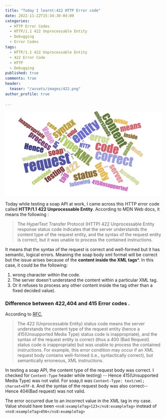 ```yaml
---
title: "Today I learnt:422 HTTP Error code"
date: 2022-11-22T15:34:30-04:00
categories:
  - HTTP Error Codes
  - HTTP/1.1 422 Unprocessable Entity
  - Debugging
  - Error Codes
tags:
  - HTTP/1.1 422 Unprocessable Entity
  - 422 Error Code
  - HTTP
  - Debugging 
published: true
comments: true
header:
  teaser: "/assets/images/422.png"
author_profile: true

---
```

![422 UnprocessableEntity](/assets/images/422.png)

Today while testing a soap API at work, I came across this HTTP error code called **HTTP/1.1 422 Unprocessable Entity**.
According to MDN Web docs, it means the following :
> The HyperText Transfer Protocol (HTTP) 422 Unprocessable Entity response status code indicates that the server understands the content type of the request entity, and the syntax of the request entity is correct, but it was unable to process the contained instructions.

It means that the syntax of the request is correct and well-formed but it has semantic, logical errors. Meaning the soap body xml format will be correct but the issue arises because of the **content inside the XML tags***.
In this case, it could be the following:
1. wrong character within the code.
2. The server doesn't understand the content within a particular XML tag.
3. Or it refuses to process any other content inside the tag other than a fixed decided value).

### Difference between 422,404 and 415 Error codes .

According to [RFC](https://www.rfc-editor.org/rfc/rfc4918#section-11.2),

>The 422 (Unprocessable Entity) status code means the server  understands the content type of the request entity (hence a  415(Unsupported Media Type) status code is inappropriate), and the  syntax of the request entity is correct (thus a 400 (Bad Request)  status code is inappropriate) but was unable to process the contained   instructions.  For example, this error condition may occur if an XML  request body contains well-formed (i.e., syntactically correct), but semantically erroneous, XML instructions.

In testing a soap API, the content type of the request body was correct. I checked for ```Content-Type``` header while testing)
-- Hence 415(Unsupported Media Type) was not valid. For soap,it was ```Content-Type: text/xml; charset=UTF-8```.
And the syntax of the request body was also correct-- Hence 404(Bad request) was not valid.

The error occurred due to an incorrect value in the XML tag in my case.
Value should have been            ```<ns8:exampleTag>123</ns8:exampleTag>``` instead of ```<ns8:exampleTag>456</ns8:exampleTag>```
